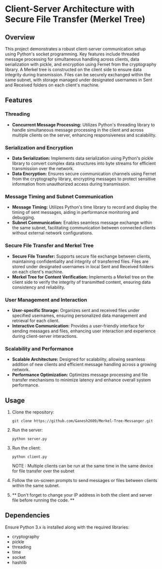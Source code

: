 # Client-Server Architecture with Secure File Transfer (Merkel Tree)

## Overview
This project demonstrates a robust client-server communication setup using Python's socket programming. Key features include threaded message processing for simultaneous handling across clients, data serialization with pickle, and encryption using Fernet from the cryptography library. A Merkel tree is constructed on the client side to ensure data integrity during transmission. Files can be securely exchanged within the same subnet, with storage managed under designated usernames in Sent and Received folders on each client's machine.

## Features

### Threading
- **Concurrent Message Processing:** Utilizes Python's threading library to handle simultaneous message processing in the client and across multiple clients on the server, enhancing responsiveness and scalability.

### Serialization and Encryption
- **Data Serialization:** Implements data serialization using Python's pickle library to convert complex data structures into byte streams for efficient transmission over the network.
- **Data Encryption:** Ensures secure communication channels using Fernet from the cryptography library, encrypting messages to protect sensitive information from unauthorized access during transmission.

### Message Timing and Subnet Communication
- **Message Timing:** Utilizes Python's time library to record and display the timing of sent messages, aiding in performance monitoring and debugging.
- **Subnet Communication:** Enables seamless message exchange within the same subnet, facilitating communication between connected clients without external network configurations.

### Secure File Transfer and Merkel Tree
- **Secure File Transfer:** Supports secure file exchange between clients, maintaining confidentiality and integrity of transferred files. Files are stored under designated usernames in local Sent and Received folders on each client's machine.
- **Merkel Tree for Content Verification:** Implements a Merkel tree on the client side to verify the integrity of transmitted content, ensuring data consistency and reliability.

### User Management and Interaction
- **User-specific Storage:** Organizes sent and received files under specified usernames, ensuring personalized data management and retrieval for each client.
- **Interactive Communication:** Provides a user-friendly interface for sending messages and files, enhancing user interaction and experience during client-server interactions.

### Scalability and Performance
- **Scalable Architecture:** Designed for scalability, allowing seamless addition of new clients and efficient message handling across a growing network.
- **Performance Optimization:** Optimizes message processing and file transfer mechanisms to minimize latency and enhance overall system performance.

## Usage
1. Clone the repository:
   ```
   git clone https://github.com/Ganesh2609/Merkel-Tree-Messanger.git
   ```
   
3. Run the server:
   ```
   python server.py
   ```
   
4. Run the client:
   ```
   python client.py
   ```

   NOTE : Multiple clients can be run at the same time in the same device for file transfer over the subnet
   
5. Follow the on-screen prompts to send messages or files between clients within the same subnet.

6. ** Don't forget to change your IP address in both the client and server file before running the code. **

## Dependencies
Ensure Python 3.x is installed along with the required libraries:
- cryptography
- pickle
- threading 
- time 
- socket
- hashlib
